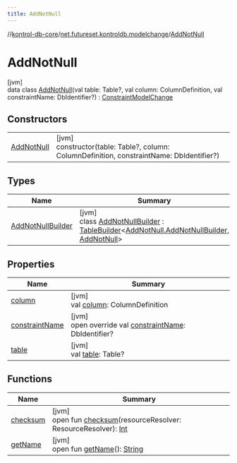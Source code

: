```yaml
---
title: AddNotNull
---
```

//[kontrol-db-core](../../../index.html)/[net.futureset.kontroldb.modelchange](../index.html)/[AddNotNull](index.html)



# AddNotNull



[jvm]\
data class [AddNotNull](index.html)(val table: Table?, val column: ColumnDefinition, val constraintName: DbIdentifier?) : [ConstraintModelChange](../-constraint-model-change/index.html)



## Constructors


| | |
|---|---|
| [AddNotNull](-add-not-null.html) | [jvm]<br>constructor(table: Table?, column: ColumnDefinition, constraintName: DbIdentifier?) |


## Types


| Name | Summary |
|---|---|
| [AddNotNullBuilder](-add-not-null-builder/index.html) | [jvm]<br>class [AddNotNullBuilder](-add-not-null-builder/index.html) : [TableBuilder](../-table-builder/index.html)&lt;[AddNotNull.AddNotNullBuilder](-add-not-null-builder/index.html), [AddNotNull](index.html)&gt; |


## Properties


| Name | Summary |
|---|---|
| [column](column.html) | [jvm]<br>val [column](column.html): ColumnDefinition |
| [constraintName](constraint-name.html) | [jvm]<br>open override val [constraintName](constraint-name.html): DbIdentifier? |
| [table](table.html) | [jvm]<br>val [table](table.html): Table? |


## Functions


| Name | Summary |
|---|---|
| [checksum](../-model-change/checksum.html) | [jvm]<br>open fun [checksum](../-model-change/checksum.html)(resourceResolver: ResourceResolver): [Int](https://kotlinlang.org/api/latest/jvm/stdlib/kotlin/-int/index.html) |
| [getName](../-model-change/get-name.html) | [jvm]<br>open fun [getName](../-model-change/get-name.html)(): [String](https://kotlinlang.org/api/latest/jvm/stdlib/kotlin/-string/index.html) |

